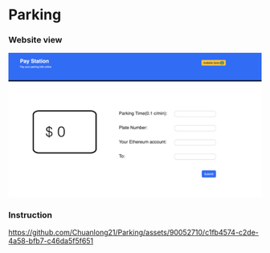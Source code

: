 # Parking

### Website view
![view](https://github.com/Chuanlong21/Parking/blob/main/image/1571696978045_.pic.jpg "view")

### Instruction
https://github.com/Chuanlong21/Parking/assets/90052710/c1fb4574-c2de-4a58-bfb7-c46da5f5f651


